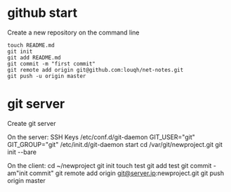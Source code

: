 # github start 
Create a new repository on the command line

    touch README.md
    git init
    git add README.md
    git commit -m "first commit"
    git remote add origin git@github.com:louqh/net-notes.git
    git push -u origin master


# git server
Create git server

On the server:
    SSH Keys 
    /etc/conf.d/git-daemon 
        GIT_USER="git"
        GIT_GROUP="git"
    /etc/init.d/git-daemon start
    cd /var/git/newproject.git
    git init --bare

On the client:
    cd ~/newproject
    git init
    touch test
    git add test
    git commit -am"init commit"
    git remote add origin git@server.ip:newproject.git
    git push origin master


